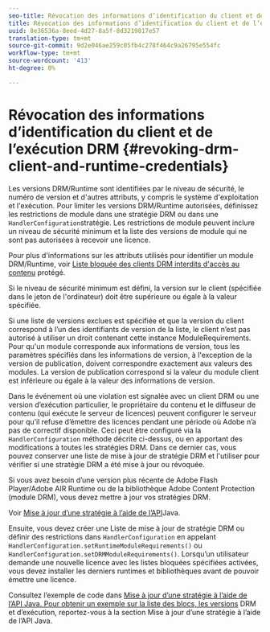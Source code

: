 ```yaml
---
seo-title: Révocation des informations d’identification du client et de l’exécution DRM
title: Révocation des informations d’identification du client et de l’exécution DRM
uuid: 8e36536a-8eed-4d27-8a5f-8d3219817e57
translation-type: tm+mt
source-git-commit: 9d2e046ae259c05fb4c278f464c9a26795e554fc
workflow-type: tm+mt
source-wordcount: '413'
ht-degree: 0%

---
```



# Révocation des informations d’identification du client et de l’exécution DRM {#revoking-drm-client-and-runtime-credentials}

Les versions DRM/Runtime sont identifiées par le niveau de sécurité, le numéro de version et d&#39;autres attributs, y compris le système d&#39;exploitation et l&#39;exécution. Pour limiter les versions DRM/Runtime autorisées, définissez les restrictions de module dans une stratégie DRM ou dans une `HandlerConfiguration`stratégie. Les restrictions de module peuvent inclure un niveau de sécurité minimum et la liste des versions de module qui ne sont pas autorisées à recevoir une licence.

Pour plus d&#39;informations sur les attributs utilisés pour identifier un module DRM/Runtime, voir [Liste bloquée des clients DRM interdits d&#39;accès au contenu](../../protecting-content/introduction/usage-rules/runtime-application-restrictions/blocklist-drm-clients.md) protégé.

Si le niveau de sécurité minimum est défini, la version sur le client (spécifiée dans le jeton de l&#39;ordinateur) doit être supérieure ou égale à la valeur spécifiée.

Si une liste de versions exclues est spécifiée et que la version du client correspond à l’un des identifiants de version de la liste, le client n’est pas autorisé à utiliser un droit contenant cette instance ModuleRequirements. Pour qu&#39;un module corresponde aux informations de version, tous les paramètres spécifiés dans les informations de version, à l&#39;exception de la version de publication, doivent correspondre exactement aux valeurs des modules. La version de publication correspond si la valeur du module client est inférieure ou égale à la valeur des informations de version.

Dans le événement où une violation est signalée avec un client DRM ou une version d’exécution particulier, le propriétaire du contenu et le diffuseur de contenu (qui exécute le serveur de licences) peuvent configurer le serveur pour qu’il refuse d’émettre des licences pendant une période où Adobe n’a pas de correctif disponible. Ceci peut être configuré via la `HandlerConfiguration` méthode décrite ci-dessus, ou en apportant des modifications à toutes les stratégies DRM. Dans ce dernier cas, vous pouvez conserver une liste de mise à jour de stratégie DRM et l&#39;utiliser pour vérifier si une stratégie DRM a été mise à jour ou révoquée.

Si vous avez besoin d’une version plus récente de Adobe Flash Player/Adobe AIR Runtime ou de la bibliothèque Adobe Content Protection (module DRM), vous devez mettre à jour vos stratégies DRM.

Voir [Mise à jour d’une stratégie à l’aide de l’API](../../protecting-content/working-policies-overview/updating-policy-using-java-api.md)Java.

Ensuite, vous devez créer une Liste de mise à jour de stratégie DRM ou définir des restrictions dans `HandlerConfiguration` en appelant `HandlerConfiguration.setRuntimeModuleRequirements()` ou `HandlerConfiguration.setDRMModuleRequirements()`. Lorsqu’un utilisateur demande une nouvelle licence avec les listes bloquées spécifiées activées, vous devez installer les derniers runtimes et bibliothèques avant de pouvoir émettre une licence.

Consultez l’exemple de code dans [Mise à jour d’une stratégie à l’aide de l’API Java. Pour obtenir un exemple sur la liste des blocs, les versions](../../protecting-content/working-policies-overview/updating-policy-using-java-api.md) DRM et d’exécution, reportez-vous à la section Mise à jour d’une stratégie à l’aide de l’API Java.
